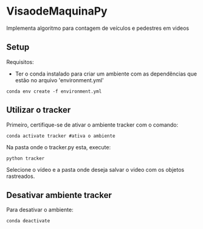 # VisaodeMaquinaPy

Implementa algoritmo para contagem de veículos e pedestres em videos

## Setup

Requisitos:

- Ter o conda instalado para criar um ambiente com as dependências que estão no arquivo 'environment.yml'

```Shell
conda env create -f environment.yml
```

## Utilizar o tracker

Primeiro, certifique-se de ativar o ambiente tracker com o comando:

```Shell
conda activate tracker #ativa o ambiente
```

Na pasta onde o tracker.py esta, execute:

```Shell
python tracker
```

Selecione o vídeo e a pasta onde deseja salvar o video com os objetos rastreados.

## Desativar ambiente tracker

Para desativar o ambiente:

```Shell
conda deactivate
```
